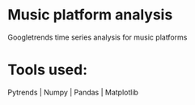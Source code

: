 # Music platform analysis
Googletrends time series analysis for music platforms
# Tools used:
Pytrends | Numpy | Pandas | Matplotlib

